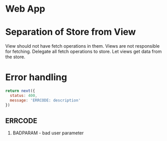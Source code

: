# Web App

# Separation of Store from View

View should not have fetch operations in them. Views are not responsible for fetching. Delegate all fetch operations to store. Let views get data from the store.

# Error handling

```js
return next({
  status: 400,
  message: 'ERRCODE: description'
})
```

## ERRCODE

1. BADPARAM - bad user parameter
